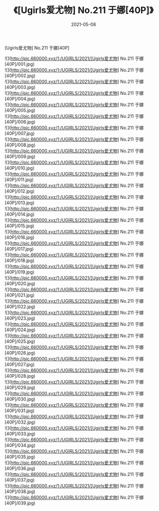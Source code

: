 ﻿---
layout: post
title:  《[Ugirls爱尤物] No.211 于娜[40P]》
date:   2021-05-08
img: http://pic.660000.xyz/1:/UGIRLS/2021/[Ugirls爱尤物] No.211 于娜[40P]/000.jpg
categories: [美女, 清纯, 唯美]
---

[Ugirls爱尤物] No.211 于娜[40P]

  ![](http://pic.660000.xyz/1:/UGIRLS/2021/[Ugirls爱尤物] No.211 于娜[40P]/001.jpg) <br> ![](http://pic.660000.xyz/1:/UGIRLS/2021/[Ugirls爱尤物] No.211 于娜[40P]/002.jpg) <br> ![](http://pic.660000.xyz/1:/UGIRLS/2021/[Ugirls爱尤物] No.211 于娜[40P]/003.jpg) <br> ![](http://pic.660000.xyz/1:/UGIRLS/2021/[Ugirls爱尤物] No.211 于娜[40P]/004.jpg) <br> ![](http://pic.660000.xyz/1:/UGIRLS/2021/[Ugirls爱尤物] No.211 于娜[40P]/005.jpg) <br> ![](http://pic.660000.xyz/1:/UGIRLS/2021/[Ugirls爱尤物] No.211 于娜[40P]/006.jpg) <br> ![](http://pic.660000.xyz/1:/UGIRLS/2021/[Ugirls爱尤物] No.211 于娜[40P]/007.jpg) <br> ![](http://pic.660000.xyz/1:/UGIRLS/2021/[Ugirls爱尤物] No.211 于娜[40P]/008.jpg) <br> ![](http://pic.660000.xyz/1:/UGIRLS/2021/[Ugirls爱尤物] No.211 于娜[40P]/009.jpg) <br> ![](http://pic.660000.xyz/1:/UGIRLS/2021/[Ugirls爱尤物] No.211 于娜[40P]/010.jpg) <br> ![](http://pic.660000.xyz/1:/UGIRLS/2021/[Ugirls爱尤物] No.211 于娜[40P]/011.jpg) <br> ![](http://pic.660000.xyz/1:/UGIRLS/2021/[Ugirls爱尤物] No.211 于娜[40P]/012.jpg) <br> ![](http://pic.660000.xyz/1:/UGIRLS/2021/[Ugirls爱尤物] No.211 于娜[40P]/013.jpg) <br> ![](http://pic.660000.xyz/1:/UGIRLS/2021/[Ugirls爱尤物] No.211 于娜[40P]/014.jpg) <br> ![](http://pic.660000.xyz/1:/UGIRLS/2021/[Ugirls爱尤物] No.211 于娜[40P]/015.jpg) <br> ![](http://pic.660000.xyz/1:/UGIRLS/2021/[Ugirls爱尤物] No.211 于娜[40P]/016.jpg) <br> ![](http://pic.660000.xyz/1:/UGIRLS/2021/[Ugirls爱尤物] No.211 于娜[40P]/017.jpg) <br> ![](http://pic.660000.xyz/1:/UGIRLS/2021/[Ugirls爱尤物] No.211 于娜[40P]/018.jpg) <br> ![](http://pic.660000.xyz/1:/UGIRLS/2021/[Ugirls爱尤物] No.211 于娜[40P]/019.jpg) <br> ![](http://pic.660000.xyz/1:/UGIRLS/2021/[Ugirls爱尤物] No.211 于娜[40P]/020.jpg) <br> ![](http://pic.660000.xyz/1:/UGIRLS/2021/[Ugirls爱尤物] No.211 于娜[40P]/021.jpg) <br> ![](http://pic.660000.xyz/1:/UGIRLS/2021/[Ugirls爱尤物] No.211 于娜[40P]/022.jpg) <br> ![](http://pic.660000.xyz/1:/UGIRLS/2021/[Ugirls爱尤物] No.211 于娜[40P]/023.jpg) <br> ![](http://pic.660000.xyz/1:/UGIRLS/2021/[Ugirls爱尤物] No.211 于娜[40P]/024.jpg) <br> ![](http://pic.660000.xyz/1:/UGIRLS/2021/[Ugirls爱尤物] No.211 于娜[40P]/025.jpg) <br> ![](http://pic.660000.xyz/1:/UGIRLS/2021/[Ugirls爱尤物] No.211 于娜[40P]/026.jpg) <br> ![](http://pic.660000.xyz/1:/UGIRLS/2021/[Ugirls爱尤物] No.211 于娜[40P]/027.jpg) <br> ![](http://pic.660000.xyz/1:/UGIRLS/2021/[Ugirls爱尤物] No.211 于娜[40P]/028.jpg) <br> ![](http://pic.660000.xyz/1:/UGIRLS/2021/[Ugirls爱尤物] No.211 于娜[40P]/029.jpg) <br> ![](http://pic.660000.xyz/1:/UGIRLS/2021/[Ugirls爱尤物] No.211 于娜[40P]/030.jpg) <br> ![](http://pic.660000.xyz/1:/UGIRLS/2021/[Ugirls爱尤物] No.211 于娜[40P]/031.jpg) <br> ![](http://pic.660000.xyz/1:/UGIRLS/2021/[Ugirls爱尤物] No.211 于娜[40P]/032.jpg) <br> ![](http://pic.660000.xyz/1:/UGIRLS/2021/[Ugirls爱尤物] No.211 于娜[40P]/033.jpg) <br> ![](http://pic.660000.xyz/1:/UGIRLS/2021/[Ugirls爱尤物] No.211 于娜[40P]/034.jpg) <br> ![](http://pic.660000.xyz/1:/UGIRLS/2021/[Ugirls爱尤物] No.211 于娜[40P]/035.jpg) <br> ![](http://pic.660000.xyz/1:/UGIRLS/2021/[Ugirls爱尤物] No.211 于娜[40P]/036.jpg) <br> ![](http://pic.660000.xyz/1:/UGIRLS/2021/[Ugirls爱尤物] No.211 于娜[40P]/037.jpg) <br> ![](http://pic.660000.xyz/1:/UGIRLS/2021/[Ugirls爱尤物] No.211 于娜[40P]/038.jpg) <br> ![](http://pic.660000.xyz/1:/UGIRLS/2021/[Ugirls爱尤物] No.211 于娜[40P]/039.jpg) <br>